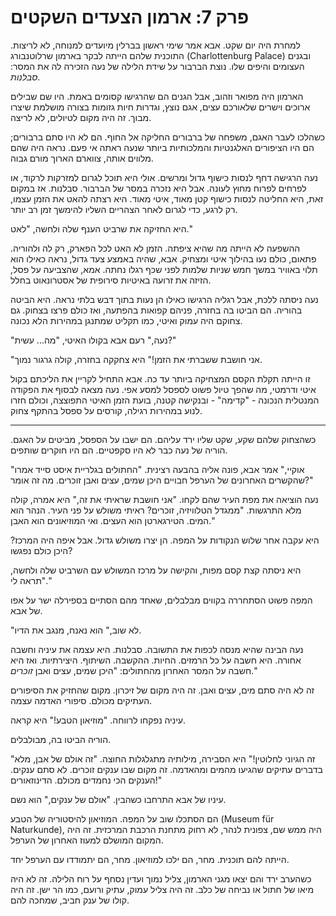 
# פרק 7: ארמון הצעדים השקטים

למחרת היה יום שקט. אבא אמר שימי ראשון בברלין מיועדים למנוחה, לא לריצות. התוכנית שלהם הייתה לבקר בארמון שרלוטנבורג (Charlottenburg Palace) ובגנים העצומים והיפים שלו. נוצת הברבור על שידת הלילה של נעה הזכירה לה את המסר: *סבלנות*.

הארמון היה מפואר וזהוב, אבל הגנים הם שהרגישו קסומים באמת. היו שם שבילים ארוכים וישרים שלאורכם עצים, אגם נוצץ, וגדרות חיות גזומות בצורה מושלמת שיצרו מבוך. זה היה מקום לטיולים, לא לריצה.

כשהלכו לעבר האגם, משפחה של ברבורים החליקה אל החוף. הם לא היו סתם ברבורים; הם היו הציפורים האלגנטיות והמלכותיות ביותר שנעה ראתה אי פעם. נראה היה שהם מלווים אותה, צווארם הארוך מורם גבוה.

נעה הרגישה דחף לנסות כישוף גדול ומרשים. אולי היא תוכל לגרום למזרקות לרקוד, או לפרחים לפרוח מחוץ לעונה. אבל היא נזכרה במסר של הברבור. סבלנות. אז במקום זאת, היא החליטה לנסות כישוף קטן מאוד, איטי מאוד. היא רצתה להאט את הזמן עצמו, רק לרגע, כדי לגרום לאחר הצהריים השליו להימשך זמן רב יותר.

היא החזיקה את שרביט הענף שלה ולחשה, "לאט."

ההשפעה לא הייתה מה שהיא ציפתה. הזמן לא האט לכל הפארק, רק לה ולהוריה. פתאום, כולם נעו בהילוך איטי ומצחיק. אבא, שהיה באמצע צעד גדול, נראה כאילו הוא תלוי באוויר במשך חמש שניות שלמות לפני שכף רגלו נחתה. אמא, שהצביעה על פסל, הזיזה את זרועה באיטיות סירופית של אסטרונאוט בחלל.

נעה ניסתה ללכת, אבל רגליה הרגישו כאילו הן נעות בתוך דבש בלתי נראה. היא הביטה בהוריה. הם הביטו בה בחזרה, פניהם קפואות בהפתעה, ואז כולם פרצו בצחוק. גם צחוקם היה עמוק ואיטי, כמו תקליט שמתנגן במהירות הלא נכונה.

"נעה," רעם אבא בקולו האיטי, "מה... עשית?"

"אני חושבת ששברתי את הזמן!" היא צחקקה בחזרה, קולה גרגור נמוך.

זו הייתה תקלת הקסם המצחיקה ביותר עד כה. אבא התחיל לקריין את הליכתם בקול איטי ודרמטי, מה שהפך טיול פשוט לספסל למסע אפי. נעה מצאה לבסוף את הפקודה המנטלית הנכונה - "קדימה" - ובנקישה קטנה, בועת הזמן האיטי התפוצצה, וכולם חזרו לנוע במהירות רגילה, קורסים על ספסל בהתקף צחוק.

***

כשהצחוק שלהם שקע, שקט שליו ירד עליהם. הם ישבו על הספסל, מביטים על האגם. הוריה של נעה כבר לא היו סקפטיים. הם היו חוקרים שותפים.

"אוקיי," אמר אבא, פונה אליה בהבעה רצינית. "החתולים בגלריית איסט סייד אמרו שהקשרים האחרונים של הערפל חבויים היכן שמים, עצים ואבן זוכרים. מה זה אומר?"

נעה הוציאה את מפת העיר שהם לקחו. "אני חושבת שראיתי את זה," היא אמרה, קולה מלא התרגשות. "ממגדל הטלוויזיה, זוכרים? ראיתי משולש על פני העיר. הנהר הוא המים. הטירגארטן הוא העצים. ואי המוזיאונים הוא האבן."

היא עקבה אחר שלוש הנקודות על המפה. הן יצרו משולש גדול. אבל איפה היה המרכז? היכן כולם נפגשו?

היא ניסתה קצת קסם מפות, והקישה על מרכז המשולש עם השרביט שלה ולחשה, "תראה לי."

המפה פשוט הסתחררה בקווים מבלבלים, שאחד מהם הסתיים בספירלה ישר על אפו של אבא.

"לא שוב," הוא נאנח, מנגב את הדיו.

נעה הבינה שהיא מנסה לכפות את התשובה. סבלנות. היא עצמה את עיניה וחשבה אחורה. היא חשבה על כל הרמזים. החיות. ההקשבה. השיתוף. היצירתיות. ואז היא חשבה על המסר האחרון מהחתולים: "היכן שמים, עצים ואבן *זוכרים*."

זה לא היה סתם מים, עצים ואבן. זה היה מקום של זיכרון. מקום שהחזיק את הסיפורים העתיקים מכולם. סיפורי האדמה עצמה.

עיניה נפקחו לרווחה. "מוזיאון הטבע!" היא קראה.

הוריה הביטו בה, מבולבלים.

"זה הגיוני לחלוטין!" היא הסבירה, מילותיה מתגלגלות החוצה. "זה אולם של אבן, מלא בדברים עתיקים שהגיעו מהמים ומהאדמה. זה מקום שבו ענקים זוכרים. לא סתם ענקים. הענקים הכי נחמדים מכולם. הדינוזאורים!"

עיניו של אבא התרחבו כשהבין. "אולם של ענקים," הוא נשם.

הם הסתכלו שוב על המפה. המוזיאון להיסטוריה של הטבע (Museum für Naturkunde), היה ממש שם, צפונית לנהר, לא רחוק מתחנת הרכבת המרכזית. זה היה המקום המושלם למעוז האחרון של הערפל.

הייתה להם תוכנית. מחר, הם ילכו למוזיאון. מחר, הם יתמודדו עם הערפל יחד.

כשהערב ירד והם יצאו מגני הארמון, צליל נמוך ועדין נסחף על רוח הלילה. זה לא היה מיאו של חתול או נביחה של כלב. זה היה צליל עמוק, עתיק ורועם, כמו הר ישן. זה היה קולו של ענק חביב, שמחכה להם.
